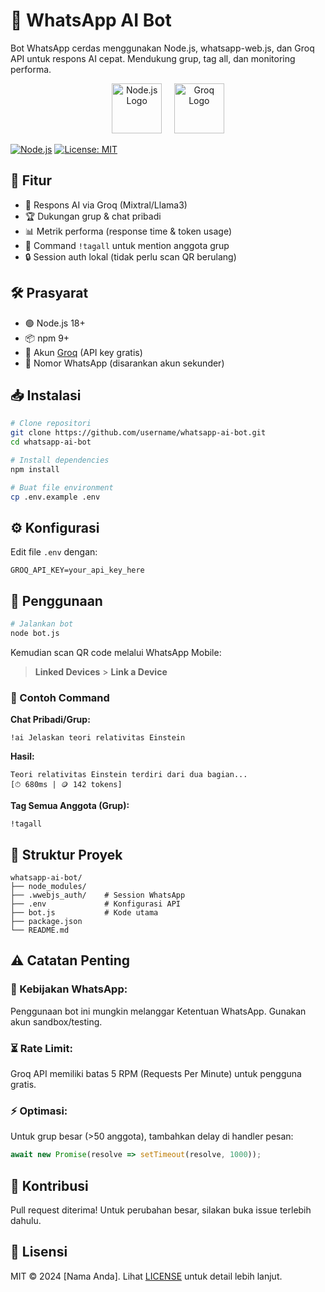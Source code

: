 # 🤖 WhatsApp AI Bot

Bot WhatsApp cerdas menggunakan Node.js, whatsapp-web.js, dan Groq API untuk respons AI cepat. Mendukung grup, tag all, dan monitoring performa.

<p align="center">
  <img src="https://upload.wikimedia.org/wikipedia/commons/d/d9/Node.js_logo.svg" alt="Node.js Logo" height="80">
  &nbsp;&nbsp;&nbsp;
  <img src="https://www.ciscoinvestments.com/assets/logos/groq-logo.png" alt="Groq Logo" height="80">
</p>

[![Node.js](https://img.shields.io/badge/Node.js-18%2B-green)](https://nodejs.org/)
[![License: MIT](https://img.shields.io/badge/License-MIT-blue.svg)](LICENSE)

## 🌟 Fitur
- 🤖 Respons AI via Groq (Mixtral/Llama3)
- 🏆 Dukungan grup & chat pribadi
- 📊 Metrik performa (response time & token usage)
- 👥 Command `!tagall` untuk mention anggota grup
- 🔒 Session auth lokal (tidak perlu scan QR berulang)

## 🛠️ Prasyarat
- 🟢 Node.js 18+
- 📦 npm 9+
- 🔑 Akun [Groq](https://console.groq.com) (API key gratis)
- 📱 Nomor WhatsApp (disarankan akun sekunder)

## 📥 Instalasi
```bash
# Clone repositori
git clone https://github.com/username/whatsapp-ai-bot.git
cd whatsapp-ai-bot

# Install dependencies
npm install

# Buat file environment
cp .env.example .env
```

## ⚙️ Konfigurasi
Edit file `.env` dengan:
```
GROQ_API_KEY=your_api_key_here
```

## 🚀 Penggunaan
```bash
# Jalankan bot
node bot.js
```
Kemudian scan QR code melalui WhatsApp Mobile:
> **Linked Devices** > **Link a Device**

### 📌 Contoh Command
**Chat Pribadi/Grup:**
```
!ai Jelaskan teori relativitas Einstein
```
**Hasil:**
```
Teori relativitas Einstein terdiri dari dua bagian...
[⏱ 680ms | 🪙 142 tokens]
```

**Tag Semua Anggota (Grup):**
```
!tagall
```

## 📁 Struktur Proyek
```
whatsapp-ai-bot/
├── node_modules/
├── .wwebjs_auth/    # Session WhatsApp
├── .env             # Konfigurasi API
├── bot.js           # Kode utama
├── package.json
└── README.md
```

## ⚠️ Catatan Penting
### 📜 Kebijakan WhatsApp:
Penggunaan bot ini mungkin melanggar Ketentuan WhatsApp. Gunakan akun sandbox/testing.

### ⏳ Rate Limit:
Groq API memiliki batas 5 RPM (Requests Per Minute) untuk pengguna gratis.

### ⚡ Optimasi:
Untuk grup besar (>50 anggota), tambahkan delay di handler pesan:
```javascript
await new Promise(resolve => setTimeout(resolve, 1000));
```

## 🤝 Kontribusi
Pull request diterima! Untuk perubahan besar, silakan buka issue terlebih dahulu.

## 📜 Lisensi
MIT © 2024 [Nama Anda]. Lihat [LICENSE](LICENSE) untuk detail lebih lanjut.
